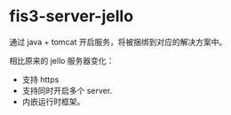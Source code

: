 # fis3-server-jello

通过 java + tomcat 开启服务，将被捆绑到对应的解决方案中。

相比原来的 jello 服务器变化：

* 支持 https
* 支持同时开启多个 server.
* 内嵌运行时框架。
